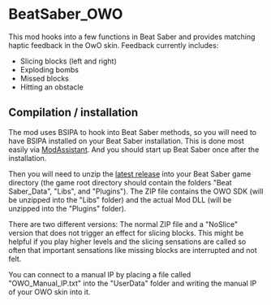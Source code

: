 # BeatSaber_OWO

This mod hooks into a few functions in Beat Saber and provides matching haptic feedback in the OwO skin. Feedback currently includes:
* Slicing blocks (left and right)
* Exploding bombs
* Missed blocks
* Hitting an obstacle

## Compilation / installation

The mod uses BSIPA to hook into Beat Saber methods, so you will need to have BSIPA installed on your Beat Saber installation. This is done most easily via [ModAssistant](https://github.com/Assistant/ModAssistant). And you should start up Beat Saber once after the installation.

Then you will need to unzip the [latest release](https://github.com/floh-bhaptics/BeatSaber_OWO/releases/latest/) into your Beat Saber game directory (the game root directory should contain the folders "Beat Saber_Data", "Libs", and "Plugins"). The ZIP file contains the OWO SDK (will be unzipped into the "Libs" folder) and the actual Mod DLL (will be unzipped into the "Plugins" folder).

There are two different versions: The normal ZIP file and a "NoSlice" version that does not trigger an effect for slicing blocks. This might be helpful if you play higher levels and the slicing sensations are called so often that important sensations like missing blocks are interrupted and not felt.

You can connect to a manual IP by placing a file called "OWO_Manual_IP.txt" into the "UserData" folder and writing the manual IP of your OWO skin into it.
